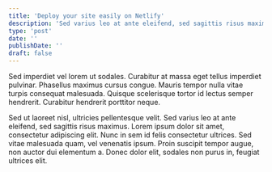 ```yaml
---
title: 'Deploy your site easily on Netlify'
description: 'Sed varius leo at ante eleifend, sed sagittis risus maximus.'
type: 'post'
date: ''
publishDate: ''
draft: false
---
```


Sed imperdiet vel lorem ut sodales. Curabitur at massa eget tellus imperdiet pulvinar. Phasellus maximus cursus congue. Mauris tempor nulla vitae turpis consequat malesuada. Quisque scelerisque tortor id lectus semper hendrerit. Curabitur hendrerit porttitor neque.

Sed ut laoreet nisl, ultricies pellentesque velit. Sed varius leo at ante eleifend, sed sagittis risus maximus. Lorem ipsum dolor sit amet, consectetur adipiscing elit. Nunc in sem id felis consectetur ultrices. Sed vitae malesuada quam, vel venenatis ipsum. Proin suscipit tempor augue, non auctor dui elementum a. Donec dolor elit, sodales non purus in, feugiat ultrices elit.
